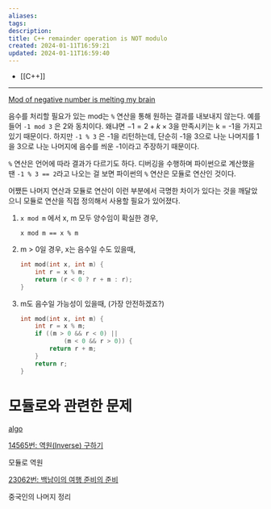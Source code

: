```yaml
---
aliases: 
tags: 
description:
title: C++ remainder operation is NOT modulo
created: 2024-01-11T16:59:21
updated: 2024-01-11T16:59:40
---
```

- [[C++]]
---
[Mod of negative number is melting my brain](https://stackoverflow.com/questions/1082917/mod-of-negative-number-is-melting-my-brain/20924698#20924698)

음수를 처리할 필요가 있는 mod는 `%` 연산을 통해 원하는 결과를 내보내지 않는다. 예를 들어 `-1 mod 3` 은 2와 동치이다. 왜냐면 $-1 = 2 + k \times 3$을 만족시키는 k = -1을 가지고 있기 때문이다. 하지만 `-1 % 3` 은 -1을 리턴하는데, 단순히 -1을 3으로 나눈 나머지를 1을 3으로 나눈 나머지에 음수를 씌운 -1이라고 주장하기 때문이다.

`%` 연산은 언어에 따라 결과가 다르기도 하다. 디버깅을 수행하며 파이썬으로 계산했을 땐 `-1 % 3 == 2`라고 나오는 걸 보면 파이썬의 `%` 연산은 모듈로 연산인 것이다.

어쨌든 나머지 연산과 모듈로 연산이 이런 부분에서 극명한 차이가 있다는 것을 깨달았으니 모듈로 연산을 직접 정의해서 사용할 필요가 있어졌다.

1. `x mod m` 에서 x, m 모두 양수임이 확실한 경우,
    
    `x mod m == x % m`
    
2. m > 0일 경우, x는 음수일 수도 있을때,

    ```cpp
    int mod(int x, int m) {
    	int r = x % m;
    	return (r < 0 ? r + m : r);
    }
    ```

3. m도 음수일 가능성이 있을때, (가장 안전하겠죠?)

    ```cpp
    int mod(int x, int m) {
    	int r = x % m;
    	if ((m > 0 && r < 0) ||
    			(m < 0 && r > 0)) {
    		return r + m;
    	}
    	return r;
    }
    ```

# 모듈로와 관련한 문제

[algo](https://www.notion.so/algo-26c08b5f469647c4b138435c32501b4f?pvs=21)

[14565번: 역원(Inverse) 구하기](https://www.acmicpc.net/problem/14565)

모듈로 역원

[23062번: 백남이의 여행 준비의 준비](https://www.acmicpc.net/problem/23062)

중국인의 나머지 정리
